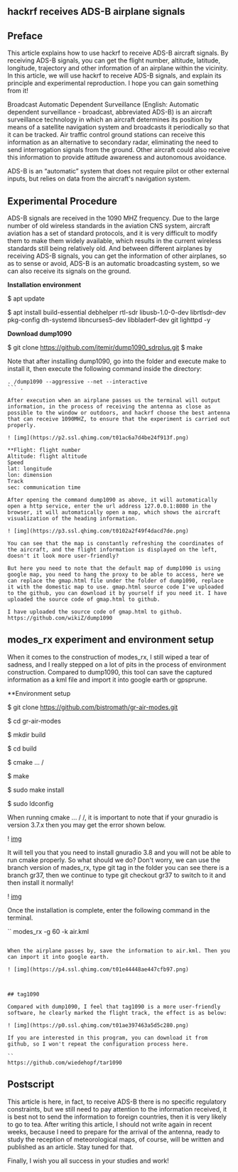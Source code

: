 ## hackrf receives ADS-B airplane signals

## Preface

This article explains how to use hackrf to receive ADS-B aircraft signals. By receiving ADS-B signals, you can get the flight number, altitude, latitude, longitude, trajectory and other information of an airplane within the vicinity. In this article, we will use hackrf to receive ADS-B signals, and explain its principle and experimental reproduction. I hope you can gain something from it!

Broadcast Automatic Dependent Surveillance (English: Automatic dependent surveillance - broadcast, abbreviated ADS-B) is an aircraft surveillance technology in which an aircraft determines its position by means of a satellite navigation system and broadcasts it periodically so that it can be tracked. Air traffic control ground stations can receive this information as an alternative to secondary radar, eliminating the need to send interrogation signals from the ground. Other aircraft could also receive this information to provide attitude awareness and autonomous avoidance.

ADS-B is an “automatic” system that does not require pilot or other external inputs, but relies on data from the aircraft's navigation system.

## Experimental Procedure

ADS-B signals are received in the 1090 MHZ frequency. Due to the large number of old wireless standards in the aviation CNS system, aircraft aviation has a set of standard protocols, and it is very difficult to modify them to make them widely available, which results in the current wireless standards still being relatively old. And between different airplanes by receiving ADS-B signals, you can get the information of other airplanes, so as to sense or avoid, ADS-B is an automatic broadcasting system, so we can also receive its signals on the ground.

**Installation environment**

$ apt update

$ apt install build-essential debhelper rtl-sdr libusb-1.0-0-dev librtlsdr-dev pkg-config dh-systemd libncurses5-dev libbladerf-dev git lighttpd -y

**Download dump1090**

$ git clone https://github.com/itemir/dump1090_sdrplus.git
$ make

Note that after installing dump1090, go into the folder and execute make to install it, then execute the following command inside the directory:

```
. /dump1090 --aggressive --net --interactive
``` .

After execution when an airplane passes us the terminal will output information, in the process of receiving the antenna as close as possible to the window or outdoors, and hackrf choose the best antenna that can receive 1090MHZ, to ensure that the experiment is carried out properly.

! [img](https://p2.ssl.qhimg.com/t01ac6a7d4be24f913f.png)

**Flight: flight number
Altitude: flight altitude
Speed
lat: longitude
lon: dimension
Track
sec: communication time

After opening the command dump1090 as above, it will automatically open a http service, enter the url address 127.0.0.1:8080 in the browser, it will automatically open a map, which shows the aircraft visualization of the heading information.

! [img](https://p3.ssl.qhimg.com/t0102a2f49f4dacd7de.png)

You can see that the map is constantly refreshing the coordinates of the aircraft, and the flight information is displayed on the left, doesn't it look more user-friendly?

But here you need to note that the default map of dump1090 is using google map, you need to hang the proxy to be able to access, here we can replace the gmap.html file under the folder of dump1090, replace it with the domestic map to use. gmap.html source code I've uploaded to the github, you can download it by yourself if you need it. I have uploaded the source code of gmap.html to github.

I have uploaded the source code of gmap.html to github.
https://github.com/wikiZ/dump1090
```

 

## modes_rx experiment and environment setup

When it comes to the construction of modes_rx, I still wiped a tear of sadness, and I really stepped on a lot of pits in the process of environment construction. Compared to dump1090, this tool can save the captured information as a kml file and import it into google earth or gpsprune.

**Environment setup

$ git clone https://github.com/bistromath/gr-air-modes.git

$ cd gr-air-modes

$ mkdir build

$ cd build

$ cmake ... /

$ make

$ sudo make install

$ sudo ldconfig

When running cmake ... / /, it is important to note that if your gnuradio is version 3.7.x then you may get the error shown below.

! [img](https://p3.ssl.qhimg.com/t01ec761de58296e2c3.jpg)

It will tell you that you need to install gnuradio 3.8 and you will not be able to run cmake properly. So what should we do? Don't worry, we can use the branch version of mades_rx, type git tag in the folder you can see there is a branch gr37, then we continue to type git checkout gr37 to switch to it and then install it normally!

! [img](https://p0.ssl.qhimg.com/t0133c17fc62e0e0740.png)

Once the installation is complete, enter the following command in the terminal.

``
modes_rx -g 60 -k air.kml
```

When the airplane passes by, save the information to air.kml. Then you can import it into google earth.

! [img](https://p4.ssl.qhimg.com/t01e44448ae447cfb97.png)

 

## tag1090

Compared with dump1090, I feel that tag1090 is a more user-friendly software, he clearly marked the flight track, the effect is as below:

! [img](https://p0.ssl.qhimg.com/t01ae397463a5d5c280.png)

If you are interested in this program, you can download it from github, so I won't repeat the configuration process here.

``
https://github.com/wiedehopf/tar1090
```

## Postscript

This article is here, in fact, to receive ADS-B there is no specific regulatory constraints, but we still need to pay attention to the information received, it is best not to send the information to foreign countries, then it is very likely to go to tea. After writing this article, I should not write again in recent weeks, because I need to prepare for the arrival of the antenna, ready to study the reception of meteorological maps, of course, will be written and published as an article. Stay tuned for that.

Finally, I wish you all success in your studies and work!